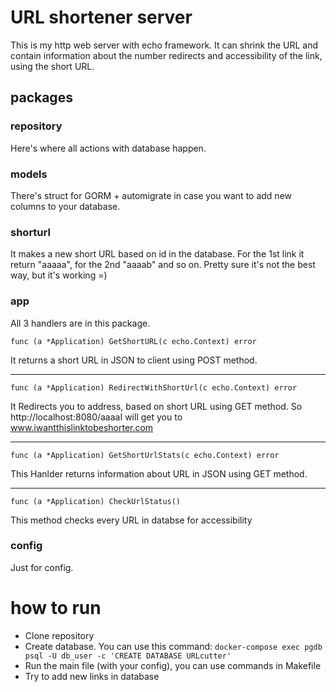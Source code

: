 # URL shortener server
This is my http web server with echo framework. It can shrink the URL and contain information about the number redirects and accessibility of the link, using the short URL.
## packages
### repository
Here's where all actions with database happen.
### models
There's struct for GORM + automigrate in case you want to add new columns to your database.
### shorturl
It makes a new short URL based on id in the database. For the 1st link it return "aaaaa", for the 2nd "aaaab" and so on. Pretty sure it's not the best way, but it's working =)
### app
All 3 handlers are in this package. 
```golang
func (a *Application) GetShortURL(c echo.Context) error 
```
It returns a short URL in JSON to client using POST method.

_____
```golang
func (a *Application) RedirectWithShortUrl(c echo.Context) error
```
It Redirects you to address, based on short URL using GET method.
So http://localhost:8080/aaaaI will get you to www.iwantthislinktobeshorter.com
_____
```golang
func (a *Application) GetShortUrlStats(c echo.Context) error 
```
This Hanlder returns information about URL in JSON using GET method.

____
```golang
func (a *Application) CheckUrlStatus()
```
This method checks every URL in databse for accessibility
### config
Just for config.

# how to run 
- Clone repository
- Create database. You can use this command: `docker-compose exec pgdb psql -U db_user -c 'CREATE DATABASE URLcutter'`
- Run the main file (with your config), you can use commands in Makefile
- Try to add new links in database
